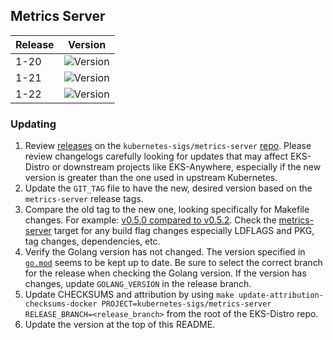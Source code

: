 ## Metrics Server

| Release | Version                                                      |
|---------|--------------------------------------------------------------|
| 1-20    | ![Version](https://img.shields.io/badge/version-v0.6.1-blue) |
| 1-21    | ![Version](https://img.shields.io/badge/version-v0.6.1-blue) |
| 1-22    | ![Version](https://img.shields.io/badge/version-v0.6.1-blue) |


### Updating

1. Review [releases](https://github.com/kubernetes-sigs/metrics-server/releases)
   on the `kubernetes-sigs/metrics-server` 
   [repo](https://github.com/kubernetes-sigs/metrics-server). Please review 
   changelogs carefully looking for updates that may affect EKS-Distro or 
   downstream projects like EKS-Anywhere, especially if the new version is 
   greater than the one used in upstream Kubernetes.
2. Update the `GIT_TAG` file to have the new, desired version based on the
   `metrics-server` release tags.
3. Compare the old tag to the new one, looking specifically for Makefile changes.
   For example:
   [v0.5.0 compared to v0.5.2](https://github.com/kubernetes-sigs/metrics-server/compare/v0.5.0...v0.5.2).
   Check the [metrics-server](https://github.com/kubernetes-sigs/metrics-server/blob/master/Makefile#L35) 
   target for any build flag changes especially LDFLAGS and PKG, tag changes, dependencies, etc. 
4. Verify the Golang version has not changed. The version specified in
   [`go.mod`](https://github.com/kubernetes-sigs/metrics-server/blob/master/go.mod) 
   seems to be kept up to date. Be sure to select the correct branch for the 
   release when checking the Golang version. If the version has changes, update
   `GOLANG_VERSION` in the release branch.
5. Update CHECKSUMS and attribution by using
   `make update-attribution-checksums-docker PROJECT=kubernetes-sigs/metrics-server RELEASE_BRANCH=<release_branch>`
   from the root of the EKS-Distro repo.
6. Update the version at the top of this README.

